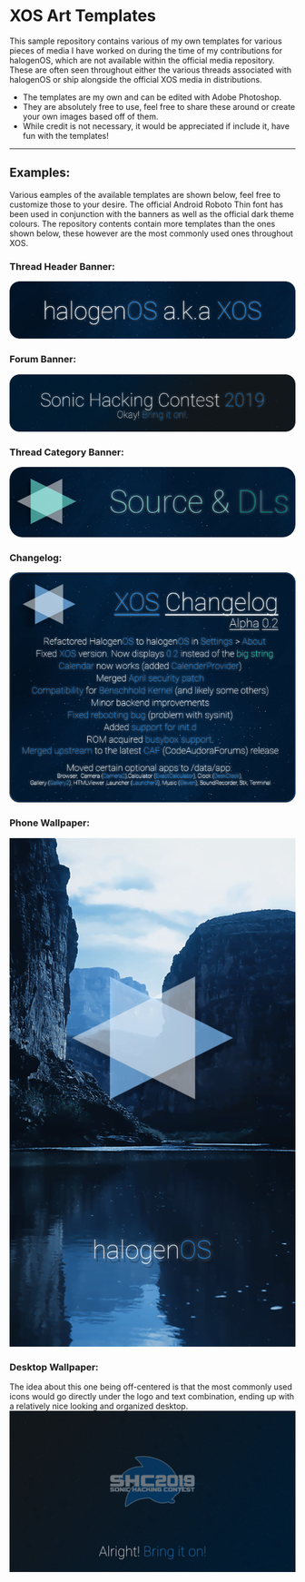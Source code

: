 # XOS Art Templates

This sample repository contains various of my own templates for various pieces of media I have worked on during the time of my contributions for halogenOS, which are not available within the official media repository. 
These are often seen throughout either the various threads associated with halogenOS or ship alongside the official XOS media in distributions.

- The templates are my own and can be edited with Adobe Photoshop.
- They are absolutely free to use, feel free to share these around or create your own images based off of them.
- While credit is not necessary, it would be appreciated if include it, have fun with the templates!

------
## Examples:
Various eamples of the available templates are shown below, feel free to customize those to your desire.
The official Android Roboto Thin font has been used in conjunction with the banners as well as the official dark theme colours.
The repository contents contain more templates than the ones shown below, these however are the most commonly used ones throughout XOS.

### Thread Header Banner:
![](Examples/Header%20Banner.png)

### Forum Banner:
![](Examples/Forum%20Banner.png)

### Thread Category Banner:
![](Examples/Borderless%20Banner.png)

### Changelog:
![](Examples/Changelog.png)

### Phone Wallpaper:
![](Phone%20Wallpapers/480DPI%20Logo/Dark/Valley/Dark.png)

### Desktop Wallpaper:
The idea about this one being off-centered is that the most commonly used icons would go directly under the logo and text combination, ending up with a relatively nice looking and organized desktop.
![](Examples/Desktop%20Wallpaper.png)

